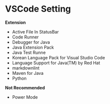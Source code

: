 # VSCode Setting

**Extension**

- Active File In StatusBar
- Code Runner
- Debugger for Java
- Java Extension Pack
- Java Test Runne
- Korean Language Pack for Visual Studio Code
- Language Support for Java(TM) by Red Hat
- markdownlint
- Maven for Java
- Python

**Not Recommended**
- Power Mode